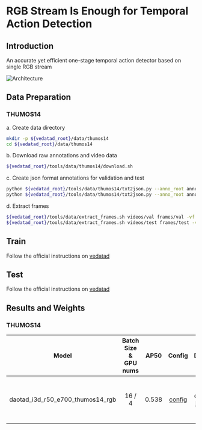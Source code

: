 # RGB Stream Is Enough for Temporal Action Detection
## Introduction
An accurate yet efficient one-stage temporal action detector based on single RGB stream

![Architecture](https://github.com/Media-Smart/vedatad/blob/main/configs/trainval/daotad/img/Architecture.png)

## Data Preparation

### THUMOS14

a. Create data directory
```bash
mkdir -p ${vedatad_root}/data/thumos14
cd ${vedatad_root}/data/thumos14
```

b. Download raw annotations and video data

```bash
${vedatad_root}/tools/data/thumos14/download.sh
```

c. Create json format annotations for validation and test

```bash
python ${vedatad_root}/tools/data/thumos14/txt2json.py --anno_root annotations --video_root videos --mode val
python ${vedatad_root}/tools/data/thumos14/txt2json.py --anno_root annotations --video_root videos --mode test
```

d. Extract frames

```bash
${vedatad_root}/tools/data/extract_frames.sh videos/val frames/val -vf fps=25 -s 128x128 %05d.jpg
${vedatad_root}/tools/data/extract_frames.sh videos/test frames/test -vf fps=25 -s 128x128 %05d.jpg
```

## Train

Follow the official instructions on [vedatad](https://github.com/Media-Smart/vedatad#train)

## Test

Follow the official instructions on [vedatad](https://github.com/Media-Smart/vedatad#test)

## Results and Weights
### THUMOS14
|  Model |  Batch Size & GPU nums  | AP50 | Config | Download |
|:------:|:-----------------------:|:----:|:------:|:--------:|
| daotad_i3d_r50_e700_thumos14_rgb | 16 / 4 | 0.538 | [config](https://github.com/Media-Smart/vedatad/blob/main/configs/trainval/daotad/daotad_i3d_r50_e700_thumos14_rgb.py) | model weights on [Google Drive](https://drive.google.com/drive/folders/151ueiYJrkL4YtnUktVDQoJ4tir9WdvKB) and [Baidu Drive]()|
